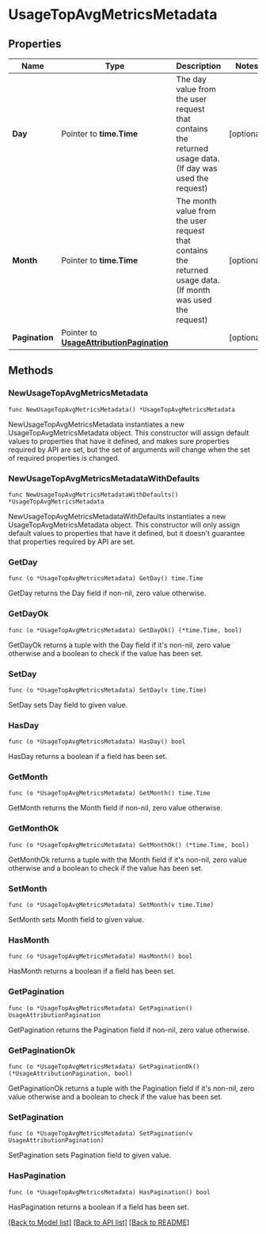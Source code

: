 # UsageTopAvgMetricsMetadata

## Properties

Name | Type | Description | Notes
---- | ---- | ----------- | ------
**Day** | Pointer to **time.Time** | The day value from the user request that contains the returned usage data. (If day was used the request) | [optional] 
**Month** | Pointer to **time.Time** | The month value from the user request that contains the returned usage data. (If month was used the request) | [optional] 
**Pagination** | Pointer to [**UsageAttributionPagination**](UsageAttributionPagination.md) |  | [optional] 

## Methods

### NewUsageTopAvgMetricsMetadata

`func NewUsageTopAvgMetricsMetadata() *UsageTopAvgMetricsMetadata`

NewUsageTopAvgMetricsMetadata instantiates a new UsageTopAvgMetricsMetadata object.
This constructor will assign default values to properties that have it defined,
and makes sure properties required by API are set, but the set of arguments
will change when the set of required properties is changed.

### NewUsageTopAvgMetricsMetadataWithDefaults

`func NewUsageTopAvgMetricsMetadataWithDefaults() *UsageTopAvgMetricsMetadata`

NewUsageTopAvgMetricsMetadataWithDefaults instantiates a new UsageTopAvgMetricsMetadata object.
This constructor will only assign default values to properties that have it defined,
but it doesn't guarantee that properties required by API are set.

### GetDay

`func (o *UsageTopAvgMetricsMetadata) GetDay() time.Time`

GetDay returns the Day field if non-nil, zero value otherwise.

### GetDayOk

`func (o *UsageTopAvgMetricsMetadata) GetDayOk() (*time.Time, bool)`

GetDayOk returns a tuple with the Day field if it's non-nil, zero value otherwise
and a boolean to check if the value has been set.

### SetDay

`func (o *UsageTopAvgMetricsMetadata) SetDay(v time.Time)`

SetDay sets Day field to given value.

### HasDay

`func (o *UsageTopAvgMetricsMetadata) HasDay() bool`

HasDay returns a boolean if a field has been set.

### GetMonth

`func (o *UsageTopAvgMetricsMetadata) GetMonth() time.Time`

GetMonth returns the Month field if non-nil, zero value otherwise.

### GetMonthOk

`func (o *UsageTopAvgMetricsMetadata) GetMonthOk() (*time.Time, bool)`

GetMonthOk returns a tuple with the Month field if it's non-nil, zero value otherwise
and a boolean to check if the value has been set.

### SetMonth

`func (o *UsageTopAvgMetricsMetadata) SetMonth(v time.Time)`

SetMonth sets Month field to given value.

### HasMonth

`func (o *UsageTopAvgMetricsMetadata) HasMonth() bool`

HasMonth returns a boolean if a field has been set.

### GetPagination

`func (o *UsageTopAvgMetricsMetadata) GetPagination() UsageAttributionPagination`

GetPagination returns the Pagination field if non-nil, zero value otherwise.

### GetPaginationOk

`func (o *UsageTopAvgMetricsMetadata) GetPaginationOk() (*UsageAttributionPagination, bool)`

GetPaginationOk returns a tuple with the Pagination field if it's non-nil, zero value otherwise
and a boolean to check if the value has been set.

### SetPagination

`func (o *UsageTopAvgMetricsMetadata) SetPagination(v UsageAttributionPagination)`

SetPagination sets Pagination field to given value.

### HasPagination

`func (o *UsageTopAvgMetricsMetadata) HasPagination() bool`

HasPagination returns a boolean if a field has been set.


[[Back to Model list]](../README.md#documentation-for-models) [[Back to API list]](../README.md#documentation-for-api-endpoints) [[Back to README]](../README.md)


